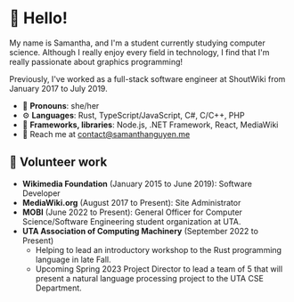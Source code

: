 # 🌊 Hello!

My name is Samantha, and I'm a student currently studying computer science. Although I really enjoy every field in technology, I find that I'm really passionate about graphics programming!

Previously, I've worked as a full-stack software engineer at ShoutWiki from January 2017 to July 2019.

 - 👩 **Pronouns**: she/her
 - ⚙️ **Languages**: Rust, TypeScript/JavaScript, C#, C/C++, PHP
 - 🧰 **Frameworks, libraries**: Node.js, .NET Framework, React, MediaWiki
 - 📧 Reach me at contact@samanthanguyen.me

## 🙋 Volunteer work
 - **Wikimedia Foundation** (January 2015 to June 2019): Software Developer
 - **MediaWiki.org** (August 2017 to Present): Site Administrator
 - **MOBI** (June 2022 to Present): General Officer for Computer Science/Software Engineering student organization at UTA. 
 - **UTA Association of Computing Machinery** (September 2022 to Present)
   - Helping to lead an introductory workshop to the Rust programming language in late Fall.
   - Upcoming Spring 2023 Project Director to lead a team of 5 that will present a natural language processing project to the UTA CSE Department.
